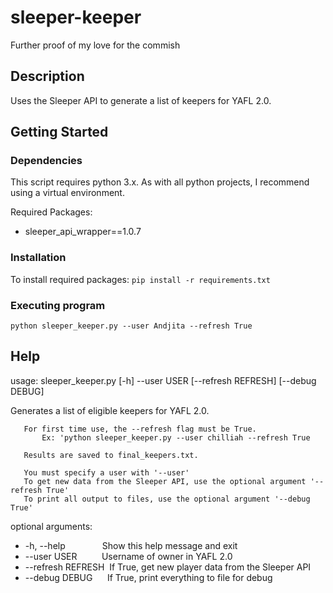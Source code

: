 # sleeper-keeper
Further proof of my love for the commish

## Description

Uses the Sleeper API to generate a list of keepers for YAFL 2.0.

## Getting Started

### Dependencies

This script requires python 3.x. As with all python projects, I recommend using a virtual environment.

Required Packages: 
* sleeper_api_wrapper==1.0.7

### Installation

To install required packages: ```pip install -r requirements.txt```

### Executing program

```
python sleeper_keeper.py --user Andjita --refresh True
```

## Help

usage: sleeper_keeper.py [-h] --user USER [--refresh REFRESH] [--debug DEBUG]

Generates a list of eligible keepers for YAFL 2.0.

       For first time use, the --refresh flag must be True.
           Ex: 'python sleeper_keeper.py --user chilliah --refresh True

       Results are saved to final_keepers.txt.

       You must specify a user with '--user'
       To get new data from the Sleeper API, use the optional argument '--refresh True'
       To print all output to files, use the optional argument '--debug True'

optional arguments:
  * -h, --help&nbsp;&nbsp;&nbsp;&nbsp;&nbsp;&nbsp;&nbsp;&nbsp;&nbsp;&nbsp;&nbsp;&nbsp;&nbsp;&nbsp;&nbsp;Show this help message and exit
  * --user USER&nbsp;&nbsp;&nbsp;&nbsp;&nbsp;&nbsp;&nbsp;&nbsp;&nbsp;&nbsp;Username of owner in YAFL 2.0
  * --refresh REFRESH&nbsp;&nbsp;If True, get new player data from the Sleeper API
  * --debug DEBUG&nbsp;&nbsp;&nbsp;&nbsp;&nbsp;&nbsp;If True, print everything to file for debug
